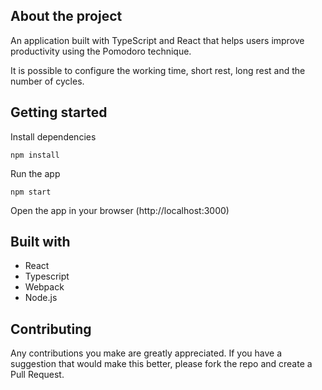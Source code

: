 ## About the project

An application built with TypeScript and React that helps users improve productivity using the Pomodoro technique.

It is possible to configure the working time, short rest, long rest and the number of cycles.

## Getting started

Install dependencies
```
npm install
```

Run the app
```
npm start
```

Open the app in your browser (http://localhost:3000)

## Built with

- React
- Typescript
- Webpack
- Node.js

## Contributing

Any contributions you make are greatly appreciated. If you have a suggestion that would make this better, please fork the repo and create a Pull Request.

